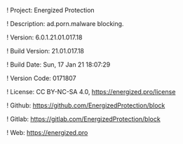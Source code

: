 ! Project: Energized Protection

! Description: ad.porn.malware blocking.

! Version: 6.0.1.21.01.017.18

! Build Version: 21.01.017.18

! Build Date: Sun, 17 Jan 21 18:07:29

! Version Code: 0171807

! License: CC BY-NC-SA 4.0, https://energized.pro/license

! Github: https://github.com/EnergizedProtection/block

! Gitlab: https://gitlab.com/EnergizedProtection/block


! Web: https://energized.pro

